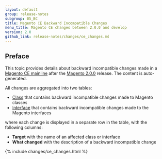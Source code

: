 ```yaml
---
layout: default
group: release-notes
subgroup: 05_BC
title: Magento CE Backward Incompatible Changes
menu_title: Magento CE changes between 2.0.0 and develop
version: 2.0
github_link: release-notes/changes/ce_changes.md
---
```


## Preface

This topic provides details about backward incompatible changes made in a [Magento CE mainline][] after the [Magento 2.0.0][] release. The content is auto-generated.

All changes are aggregated into two tables:

- [Class][] that contains backward incompatible changes made to Magento classes
- [Interface][] that contains backward incompatible changes made to the Magento interfaces

where each change is displayed in a separate row in the table, with the following columns:

- **Target** with the name of an affected class or interface
- **What changed** with the description of a backward incompatible change

{% include changes/ce_changes.html %}

<!-- LINK DEFINITIONS -->

[Magento CE mainline]: https://github.com/magento/magento2
[Magento 2.0.0]: https://github.com/magento/magento2/tree/4cae5d058b7ad877b2ec7d2b6fa0a500f7c16860

[Class]: #class
[Interface]: #interface
